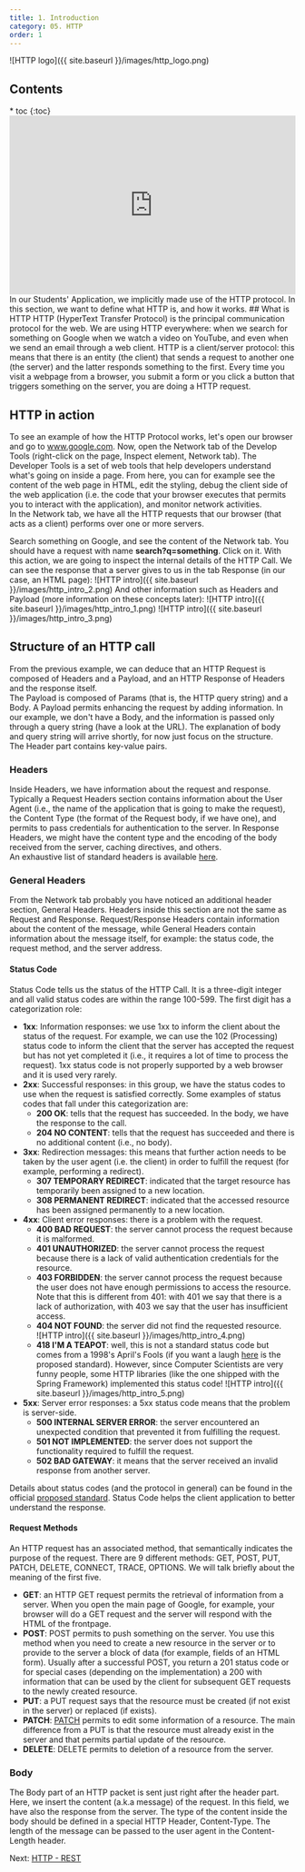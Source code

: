 ```yaml
---
title: 1. Introduction
category: 05. HTTP
order: 1
---
```

![HTTP logo]({{ site.baseurl }}/images/http_logo.png)
<h2>Contents</h2>
* toc
{:toc}
<iframe width="100%" height="315" src="https://www.youtube.com/embed/3aCuXUzYrac?si=UX0Fq34XZaYoMBBl" title="YouTube video player" frameborder="0" allow="accelerometer; autoplay; clipboard-write; encrypted-media; gyroscope; picture-in-picture; web-share" allowfullscreen></iframe>
In our Students' Application, we implicitly made use of the HTTP protocol. In this section, we want to define what HTTP is, and how it works.  
## What is HTTP
HTTP (HyperText Transfer Protocol) is the principal communication protocol for the web. We are using HTTP everywhere: when we search for something on Google when we watch a video on YouTube, and even when we send an email through a web client.  
HTTP is a client/server protocol: this means that there is an entity (the client) that sends a request to another one (the server) and the latter responds something to the first. Every time you visit a webpage from a browser, you submit a form or you click a button that triggers something on the server, you are doing a HTTP request.

## HTTP in action
To see an example of how the HTTP Protocol works, let's open our browser and go to <a href="https://www.google.com">www.google.com</a>. Now, open the Network tab of the Develop Tools (right-click on the page, Inspect element, Network tab). The Developer Tools is a set of web tools that help developers understand what's going on inside a page. From here, you can for example see the content of the web page in HTML, edit the styling, debug the client side of the web application (i.e. the code that your browser executes that permits you to interact with the application), and monitor network activities.  
In the Network tab, we have all the HTTP requests that our browser (that acts as a client) performs over one or more servers.  

Search something on Google, and see the content of the Network tab. You should have a request with name **search?q=something**. Click on it.
With this action, we are going to inspect the internal details of the HTTP Call. We can see the response that a server gives to us in the tab Response (in our case, an HTML page):
![HTTP intro]({{ site.baseurl }}/images/http_intro_2.png)
And other information such as Headers and Payload (more information on these concepts later):
![HTTP intro]({{ site.baseurl }}/images/http_intro_1.png)
![HTTP intro]({{ site.baseurl }}/images/http_intro_3.png)

## Structure of an HTTP call
From the previous example, we can deduce that an HTTP Request is composed of Headers and a Payload, and an HTTP Response of Headers and the response itself.  
The Payload is composed of Params (that is, the HTTP query string) and a Body. A Payload permits enhancing the request by adding information. In our example, we don't have a Body, and the information is passed only through a query string (have a look at the URL). The explanation of body and query string will arrive shortly, for now just focus on the structure.  
The Header part contains key-value pairs.
### Headers
Inside Headers, we have information about the request and response. Typically a Request Headers section contains information about the User Agent (i.e., the name of the application that is going to make the request), the Content Type (the format of the Request body, if we have one), and permits to pass credentials for authentication to the server. 
In Response Headers, we might have the content type and the encoding of the body received from the server, caching directives, and others.  
An exhaustive list of standard headers is available <a href="https://developer.mozilla.org/en-US/docs/Web/HTTP/Headers">here</a>. 
### General Headers
From the Network tab probably you have noticed an additional header section, General Headers. Headers inside this section are not the same as Request and Response. Request/Response Headers contain information about the content of the message, while General Headers contain information about the message itself, for example: the status code, the request method, and the server address.  
#### Status Code
Status Code tells us the status of the HTTP Call. It is a three-digit integer and all valid status codes are within the range 100-599.  The first digit has a categorization role:
- **1xx**: Information responses: we use 1xx to inform the client about the status of the request. For example, we can use the 102 (Processing) status code to inform the client that the server has accepted the request but has not yet completed it (i.e., it requires a lot of time to process the request). 1xx status code is not properly supported by a web browser and it is used very rarely. 
- **2xx**: Successful responses: in this group, we have the status codes to use when the request is satisfied correctly. Some examples of status codes that fall under this categorization are:
    - **200 OK**: tells that the request has succeeded. In the body, we have the response to the call.
    - **204 NO CONTENT**: tells that the request has succeeded and there is no additional content (i.e., no body).
- **3xx**: Redirection messages: this means that further action needs to be taken by the user agent (i.e. the client) in order to fulfill the request (for example, performing a redirect).  
    - **307 TEMPORARY REDIRECT**: indicated that the target resource has temporarily been assigned to a new location.
    - **308 PERMANENT REDIRECT**: indicated that the accessed resource has been assigned permanently to a new location.
- **4xx**: Client error responses: there is a problem with the request.
    - **400 BAD REQUEST**: the server cannot process the request because it is malformed.
    - **401 UNAUTHORIZED**: the server cannot process the request because there is a lack of valid authentication credentials for the resource.
    - **403 FORBIDDEN**: the server cannot process the request because the user does not have enough permissions to access the resource. Note that this is different from 401: with 401 we say that there is a lack of authorization, with 403 we say that the user has insufficient access.
    - **404 NOT FOUND**: the server did not find the requested resource.  
    ![HTTP intro]({{ site.baseurl }}/images/http_intro_4.png)
    - **418 I'M A TEAPOT**: well, this is not a standard status code but comes from a 1998's April's Fools (if you want a laugh <a href="https://datatracker.ietf.org/doc/html/rfc2324">here</a> is the proposed standard). However, since Computer Scientists are very funny people, some HTTP libraries (like the one shipped with the Spring Framework) implemented this status code!
    ![HTTP intro]({{ site.baseurl }}/images/http_intro_5.png)
- **5xx**: Server error responses: a 5xx status code means that the problem is server-side.
    - **500 INTERNAL SERVER ERROR**: the server encountered an unexpected condition that prevented it from fulfilling the request.
    - **501 NOT IMPLEMENTED**: the server does not support the functionality required to fulfill the request.
    - **502 BAD GATEWAY**: it means that the server received an invalid response from another server.  

Details about status codes (and the protocol in general) can be found in the official <a href="https://datatracker.ietf.org/doc/html/rfc7231">proposed standard</a>. Status Code helps the client application to better understand the response. 
#### Request Methods
An HTTP request has an associated method, that semantically indicates the purpose of the request. There are 9 different methods: GET, POST, PUT, PATCH, DELETE, CONNECT, TRACE, OPTIONS. We will talk briefly about the meaning of the first five.
- **GET**: an HTTP GET request permits the retrieval of information from a server. When you open the main page of Google, for example, your browser will do a GET request and the server will respond with the HTML of the frontpage.
- **POST**: POST permits to push something on the server. You use this method when you need to create a new resource in the server or to provide to the server a block of data (for example, fields of an HTML form). Usually after a successful POST, you return a 201 status code or for special cases (depending on the implementation) a 200 with information that can be used by the client for subsequent GET requests to the newly created resource.
- **PUT**: a PUT request says that the resource must be created (if not exist in the server) or replaced (if exists).
- **PATCH**: <a href="https://datatracker.ietf.org/doc/html/rfc5789">PATCH</a> permits to edit some information of a resource. The main difference from a PUT is that the resource must already exist in the server and that permits partial update of the resource.
- **DELETE**: DELETE permits to deletion of a resource from the server.

### Body
The Body part of an HTTP packet is sent just right after the header part. Here, we insert the content (a.k.a message) of the request. In this field, we have also the response from the server. The type of the content inside the body should be defined in a special HTTP Header, Content-Type. The length of the message can be passed to the user agent in the Content-Length header.  
<div>
Next: <a href="/SoftwareArchitectures24/http/rest">HTTP - REST</a> 
</div>
